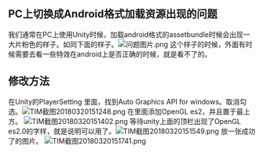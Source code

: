 ## PC上切换成Android格式加载资源出现的问题
我们通常在PC上使用Unity时候，加载android格式的assetbundle时候会出现一大片粉色的样子。如同下面的样子。![问题图片.png](https://upload-images.jianshu.io/upload_images/10954538-90b5cb8d832c5790.png?imageMogr2/auto-orient/strip%7CimageView2/2/w/1240)
这个样子的时候，外面有时候需要去看一些特效在android上是否正确的时候，就是看不了的。

## 修改方法

在Unity的PlayerSetting 里面，找到Auto Graphics API for windows。取消勾选。![TIM截图20180320151248.png](https://upload-images.jianshu.io/upload_images/10954538-7c97fc109eb0f423.png?imageMogr2/auto-orient/strip%7CimageView2/2/w/1240)
在里面添加OpenGL es2，并且置于最上方。
![TIM截图20180320151402.png](https://upload-images.jianshu.io/upload_images/10954538-125a6cfadb1d4fff.png?imageMogr2/auto-orient/strip%7CimageView2/2/w/1240)
等待unity上面的顶栏出现了OpenGL es2.0的字样，就是说明可以用了。![TIM截图20180320151549.png](https://upload-images.jianshu.io/upload_images/10954538-21ff783567a583c7.png?imageMogr2/auto-orient/strip%7CimageView2/2/w/1240)
放一张成功了的图片。
![TIM截图20180320151741.png](https://upload-images.jianshu.io/upload_images/10954538-f48a9cafb5f2784c.png?imageMogr2/auto-orient/strip%7CimageView2/2/w/1240)
